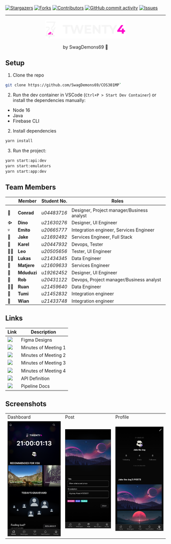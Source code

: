 [![Stargazers][stars-shield]][stars-url]
  [![Forks][forks-shield]][forks-url]
  [![Contributors][contributors-shield]][contributors-url]
  [![GitHub commit activity](https://img.shields.io/github/commit-activity/y/SwagDemons69/COS301MP.svg?style=for-the-badge)](https://github.com/SwagDemons69/COS301MP/commits/main)
  [![Issues][issues-shield]][issues-url]
  


[contributors-shield]: https://img.shields.io/github/contributors/SwagDemons69/COS301MP.svg?style=for-the-badge
[contributors-url]: https://github.com/SwagDemons69/COS301MP/graphs/contributors
[forks-shield]: https://img.shields.io/github/forks/SwagDemons69/COS301MP.svg?style=for-the-badge
[forks-url]: https://github.com/SwagDemons69/COS301MP/network/members
[stars-shield]: https://img.shields.io/github/stars/SwagDemons69/COS301MP.svg?style=for-the-badge
[stars-url]: https://github.com/SwagDemons69/COS301MP.svg/stargazers
[issues-shield]: https://img.shields.io/github/issues/SwagDemons69/COS301MP.svg?style=for-the-badge
[issues-url]: https://github.com/SwagDemons69/COS301MP.svg/issues
<hr></hr>
<p align="center">
<img src="https://raw.githubusercontent.com/SwagDemons69/COS301MP/feature-integration/apps/app/src/assets/logos/logo.svg" alt="Twenty4" style="width: 50%" />
</p>
<p align="center">
by SwagDemons69 👿
</p>

## Setup
1. Clone the repo
```bash
git clone https://github.com/SwagDemons69/COS301MP`
```
2. Run the dev container in VSCode (`Ctrl+P > Start Dev Container`) or install the dependencies manually:
- Node 16
- Java
- Firebase CLI

2. Install dependencies
```bash
yarn install
```
3. Run the project:
```bash
yarn start:api:dev
yarn start:emulators
yarn start:app:dev
```
## Team Members
|     | Member        | Student No.   | Roles                                         |
|-----|---------------|---------------|-----------------------------------------------|
|     |               |               |                                               |
|  🎹 | **Conrad**    | *u04483716*   | Designer, Project manager/Business analyst    |
|**ᐒ**| **Dino**      | *u21630276*   | Designer, UI Engineer                         |
|  💀 | **Emito**     | *u20665777*   | Integration engineer, Services Engineer       |
|  🐐 | **Jake**      | *u21692492*   | Services Engineer, Full Stack                 |
|  🥔 | **Karel**     | *u20447932*   | Devops, Tester                                |
|  ✌🏾 | **Leo**       | *u20505656*   | Tester, UI Engineer                           |
|  🎅🏻 | **Lukas**     | *u21434345*   | Data Engineer                                 |
|  🦾 | **Matjere**   | *u21609633*   | Services Engineer                             |
|  🌚 | **Mduduzi**   | *u19262452*   | Designer, UI Engineer                         |
|  🙂 |**Rob**        | *u20431122*   | Devops, Project manager/Business analyst      |
|  🚵‍♀️ | **Ruan**      | *u21459640*   | Data Engineer                                 |
|  🌱 | **Tumi**      | *u21452832*   | Integration engineer                          |
|  🌄 | **Wian**      | *u21433748*   | Integration engineer                          |

## Links
| Link | Description |
|------|-------------|
| <a href="https://www.figma.com/file/BmyQBxRb1JMOrB49HMwpiK/SwagDemons_Wireframe?node-id=193%3A10&t=1iJSquNP4DeYiMEc-1"><img src="https://upload.wikimedia.org/wikipedia/commons/3/33/Figma-logo.svg" width="30px"/></a> | Figma Designs |
| <a href="https://docs.google.com/document/d/1vzSdC-u36qN0meR2cbKsDVOWlIwiElSs1ScsluF1C9U"><img src="https://upload.wikimedia.org/wikipedia/commons/6/66/Google_Docs_2020_Logo.svg" width="30px"/></a> | Minutes of Meeting 1 |
| <a href="https://docs.google.com/document/d/1f9VkjIEiDllE6BIitQAerLzBsIFUxmZloCerSu4txZg"><img src="https://upload.wikimedia.org/wikipedia/commons/6/66/Google_Docs_2020_Logo.svg" width="30px"/></a> | Minutes of Meeting 2 |
| <a href="https://docs.google.com/document/d/1aiSfV1tTMhzSNpXECVB5SvqvtSfYkssY7Xq4-Xv6zdg"><img src="https://upload.wikimedia.org/wikipedia/commons/6/66/Google_Docs_2020_Logo.svg" width="30px"/></a> | Minutes of Meeting 3 |
| <a href="https://docs.google.com/document/d/1Jb89vzjve9yljm7qrY22VPvmronUo7wemvsFSBtab-Q"><img src="https://upload.wikimedia.org/wikipedia/commons/6/66/Google_Docs_2020_Logo.svg" width="30px"/></a> | Minutes of Meeting 4 |
| <a href="https://demo.hedgedoc.org/s/aox_Ex3e7"><img src="https://avatars.githubusercontent.com/u/67865462" width="40px"/></a> | API Definition |
| <a href="https://demo.hedgedoc.org/s/k1sW17k9t"><img src="https://avatars.githubusercontent.com/u/67865462" width="40px"/></a> | Pipeline Docs |

## Screenshots

<table>
<tr>
<tr>
<td>Dashboard</td>
<td>Post</td>
<td>Profile</td>
<tr>
<td><img src="https://raw.githubusercontent.com/SwagDemons69/COS301MP/main/screenshots/dashboard.png" alt="Dashboard" width="275px"></td>
<td><img src="https://raw.githubusercontent.com/SwagDemons69/COS301MP/main/screenshots/post.png" alt="Post" width="275px"></td>
<td><img src="https://raw.githubusercontent.com/SwagDemons69/COS301MP/main/screenshots/profile.png" alt="Profile" width="275px"></td>
</tr>
</table>
